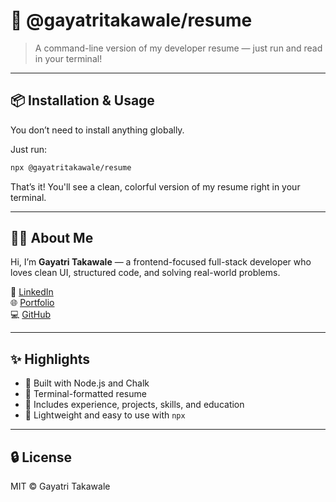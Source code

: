 # 🧾 @gayatritakawale/resume

> A command-line version of my developer resume — just run and read in your terminal!

---

## 📦 Installation & Usage

You don’t need to install anything globally.

Just run:

```bash
npx @gayatritakawale/resume
```

That’s it! You'll see a clean, colorful version of my resume right in your terminal.

---

## 💁‍♀️ About Me

Hi, I’m **Gayatri Takawale** — a frontend-focused full-stack developer who loves clean UI, structured code, and solving real-world problems.

🔗 [LinkedIn](https://linkedin.com/in/gayatritakawale)  
🌐 [Portfolio](https://gayatri--takawale.web.app/)  
💻 [GitHub](https://github.com/Gayatri3012)

---

## ✨ Highlights

- 📄 Built with Node.js and Chalk
- 🎨 Terminal-formatted resume
- 🔧 Includes experience, projects, skills, and education
- 🧪 Lightweight and easy to use with `npx`

---

## 🔒 License

MIT © Gayatri Takawale
